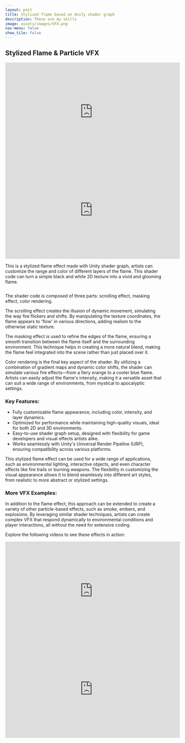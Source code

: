 ```yaml
---
layout: post
title: Stylized flame based on Unity shader graph
description: These are my skills
image: assets/images/VFX.png
nav-menu: false
show_tile: false
---
```


<h2>Stylized Flame & Particle VFX</h2>

<iframe width="560" height="315" src="https://www.youtube.com/embed/5FAcLOOJfZY?si=cvZ1jyCtMBnlcXoN" title="YouTube video player" frameborder="0" allow="accelerometer; autoplay; clipboard-write; encrypted-media; gyroscope; picture-in-picture; web-share" referrerpolicy="strict-origin-when-cross-origin" allowfullscreen></iframe>

<iframe width="560" height="315" src="https://www.youtube.com/embed/a2wkTQfBu7k?si=Q5ZXX9uabGPfYc8r" title="YouTube video player" frameborder="0" allow="accelerometer; autoplay; clipboard-write; encrypted-media; gyroscope; picture-in-picture; web-share" referrerpolicy="strict-origin-when-cross-origin" allowfullscreen></iframe>

<p>This is a stylized flame effect made with Unity shader graph, artists can customize the range and color of different layers of the flame. This shader code can turn a simple black and white 2D texture into a vivid and glooming flame.</p>

<img src="{% link assets/images/shader_flame.png %}" alt="" data-position="center center" />

<p>The shader code is composed of three parts: scrolling effect, masking effect, color rendering.</p>

<p>The scrolling effect creates the illusion of dynamic movement, simulating the way fire flickers and shifts. By manipulating the texture coordinates, the flame appears to 'flow' in various directions, adding realism to the otherwise static texture.</p>

<p>The masking effect is used to refine the edges of the flame, ensuring a smooth transition between the flame itself and the surrounding environment. This technique helps in creating a more natural blend, making the flame feel integrated into the scene rather than just placed over it.</p>

<p>Color rendering is the final key aspect of the shader. By utilizing a combination of gradient maps and dynamic color shifts, the shader can simulate various fire effects—from a fiery orange to a cooler blue flame. Artists can easily adjust the flame's intensity, making it a versatile asset that can suit a wide range of environments, from mystical to apocalyptic settings.</p>

<h3>Key Features:</h3>
<ul>
  <li>Fully customizable flame appearance, including color, intensity, and layer dynamics.</li>
  <li>Optimized for performance while maintaining high-quality visuals, ideal for both 2D and 3D environments.</li>
  <li>Easy-to-use shader graph setup, designed with flexibility for game developers and visual effects artists alike.</li>
  <li>Works seamlessly with Unity's Universal Render Pipeline (URP), ensuring compatibility across various platforms.</li>
</ul>

<p>This stylized flame effect can be used for a wide range of applications, such as environmental lighting, interactive objects, and even character effects like fire trails or burning weapons. The flexibility in customizing the visual appearance allows it to blend seamlessly into different art styles, from realistic to more abstract or stylized settings.</p>

<h3>More VFX Examples:</h3>

<p>In addition to the flame effect, this approach can be extended to create a variety of other particle-based effects, such as smoke, embers, and explosions. By leveraging similar shader techniques, artists can create complex VFX that respond dynamically to environmental conditions and player interactions, all without the need for extensive coding.</p>

<p>Explore the following videos to see these effects in action:</p>


<iframe width="560" height="315" src="https://www.youtube.com/embed/oyBdPF8I8vA?si=dD8nIE5pqHSqrz6i" title="YouTube video player" frameborder="0" allow="accelerometer; autoplay; clipboard-write; encrypted-media; gyroscope; picture-in-picture; web-share" referrerpolicy="strict-origin-when-cross-origin" allowfullscreen></iframe>

<iframe width="560" height="315" src="https://www.youtube.com/embed/HvN5sMMgu6E?si=TzBUi1DkqHELPYp7" title="YouTube video player" frameborder="0" allow="accelerometer; autoplay; clipboard-write; encrypted-media; gyroscope; picture-in-picture; web-share" referrerpolicy="strict-origin-when-cross-origin" allowfullscreen></iframe>